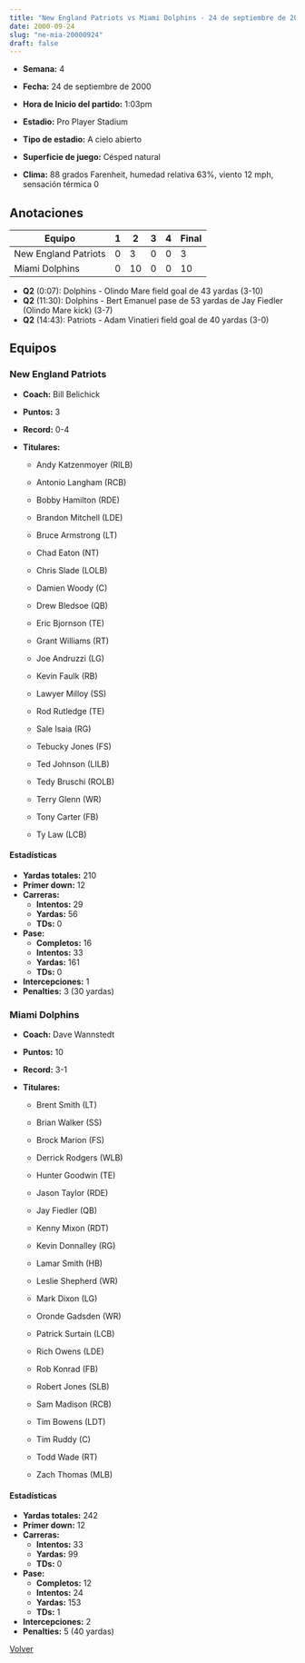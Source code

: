 ```yaml
---
title: "New England Patriots vs Miami Dolphins - 24 de septiembre de 2000"
date: 2000-09-24
slug: "ne-mia-20000924"
draft: false
---
```


* **Semana:** 4
* **Fecha:** 24 de septiembre de 2000

* **Hora de Inicio del partido:** 1:03pm
* **Estadio:** Pro Player Stadium
* **Tipo de estadio:** A cielo abierto
* **Superficie de juego:** Césped natural
* **Clima:** 88 grados Farenheit, humedad relativa 63%, viento 12 mph, sensación térmica 0





## Anotaciones
| Equipo | 1 | 2 | 3 | 4 | Final |
|--------|---|---|---|---|-------|
| New England Patriots  | 0 | 3 | 0 | 0  | 3 |
| Miami Dolphins  | 0 | 10 | 0 | 0  | 10 |
* **Q2** (0:07): Dolphins - Olindo Mare field goal de 43 yardas (3-10)
* **Q2** (11:30): Dolphins - Bert Emanuel pase de 53 yardas de Jay Fiedler (Olindo Mare kick) (3-7)
* **Q2** (14:43): Patriots - Adam Vinatieri field goal de 40 yardas (3-0)


## Equipos


### New England Patriots
* **Coach:** Bill Belichick
* **Puntos:** 3
* **Record:** 0-4
* **Titulares:** 

  * Andy Katzenmoyer (RILB) 

  * Antonio Langham (RCB) 

  * Bobby Hamilton (RDE) 

  * Brandon Mitchell (LDE) 

  * Bruce Armstrong (LT) 

  * Chad Eaton (NT) 

  * Chris Slade (LOLB) 

  * Damien Woody (C) 

  * Drew Bledsoe (QB) 

  * Eric Bjornson (TE) 

  * Grant Williams (RT) 

  * Joe Andruzzi (LG) 

  * Kevin Faulk (RB) 

  * Lawyer Milloy (SS) 

  * Rod Rutledge (TE) 

  * Sale Isaia (RG) 

  * Tebucky Jones (FS) 

  * Ted Johnson (LILB) 

  * Tedy Bruschi (ROLB) 

  * Terry Glenn (WR) 

  * Tony Carter (FB) 

  * Ty Law (LCB) 

#### Estadísticas
* **Yardas totales:** 210
* **Primer down:** 12
* **Carreras:**
  * **Intentos:** 29
  * **Yardas:** 56
  * **TDs:** 0
* **Pase:**
  * **Completos:** 16
  * **Intentos:** 33
  * **Yardas:** 161
  * **TDs:** 0
* **Intercepciones:** 1
* **Penalties:** 3 (30 yardas)

### Miami Dolphins
* **Coach:** Dave Wannstedt
* **Puntos:** 10
* **Record:** 3-1
* **Titulares:** 

  * Brent Smith (LT) 

  * Brian Walker (SS) 

  * Brock Marion (FS) 

  * Derrick Rodgers (WLB) 

  * Hunter Goodwin (TE) 

  * Jason Taylor (RDE) 

  * Jay Fiedler (QB) 

  * Kenny Mixon (RDT) 

  * Kevin Donnalley (RG) 

  * Lamar Smith (HB) 

  * Leslie Shepherd (WR) 

  * Mark Dixon (LG) 

  * Oronde Gadsden (WR) 

  * Patrick Surtain (LCB) 

  * Rich Owens (LDE) 

  * Rob Konrad (FB) 

  * Robert Jones (SLB) 

  * Sam Madison (RCB) 

  * Tim Bowens (LDT) 

  * Tim Ruddy (C) 

  * Todd Wade (RT) 

  * Zach Thomas (MLB) 

#### Estadísticas
* **Yardas totales:** 242
* **Primer down:** 12
* **Carreras:**
  * **Intentos:** 33
  * **Yardas:** 99
  * **TDs:** 0
* **Pase:**
  * **Completos:** 12
  * **Intentos:** 24
  * **Yardas:** 153
  * **TDs:** 1
* **Intercepciones:** 2
* **Penalties:** 5 (40 yardas)


[Volver](/historia/2000)
